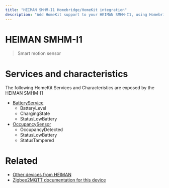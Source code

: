 ```yaml
---
title: "HEIMAN SMHM-I1 Homebridge/HomeKit integration"
description: "Add HomeKit support to your HEIMAN SMHM-I1, using Homebridge, Zigbee2MQTT and homebridge-z2m."
---
```

<!---
This file has been GENERATED using src/docgen/docgen.ts
DO NOT EDIT THIS FILE MANUALLY!
-->
# HEIMAN SMHM-I1
> Smart motion sensor


# Services and characteristics
The following HomeKit Services and Characteristics are exposed by
the HEIMAN SMHM-I1

* [BatteryService](../../battery.md)
  * BatteryLevel
  * ChargingState
  * StatusLowBattery
* [OccupancySensor](../../sensors.md)
  * OccupancyDetected
  * StatusLowBattery
  * StatusTampered


# Related
* [Other devices from HEIMAN](../index.md#heiman)
* [Zigbee2MQTT documentation for this device](https://www.zigbee2mqtt.io/devices/SMHM-I1.html)
